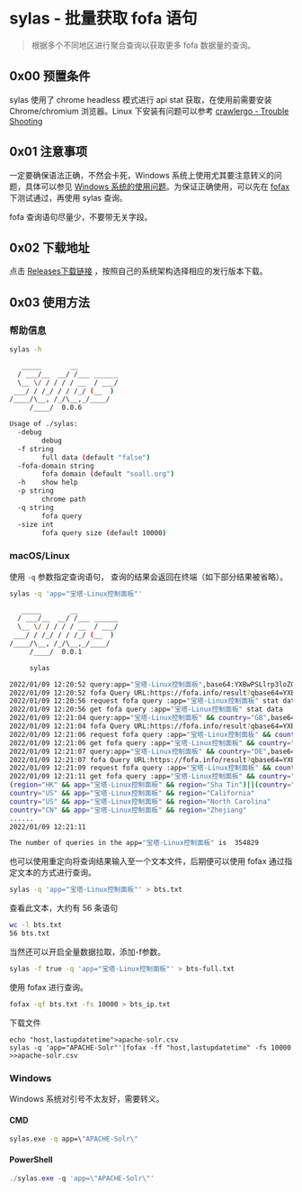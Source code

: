 # sylas - 批量获取 fofa 语句

> 根据多个不同地区进行聚合查询以获取更多 fofa 数据量的查询。  

## 0x00 预置条件

sylas 使用了 chrome headless 模式进行 api stat 获取，在使用前需要安装 Chrome/chromium 浏览器。Linux 下安装有问题可以参考 [crawlergo - Trouble Shooting](https://github.com/Qianlitp/crawlergo/blob/master/README_zh-cn.md#trouble-shooting)

## 0x01 注意事项

一定要确保语法正确，不然会卡死，Windows 系统上使用尤其要注意转义的问题，具体可以参见 [Windows 系统的使用问题](https://fofax.xiecat.fun/faq/#windows-%E7%B3%BB%E7%BB%9F%E7%9A%84%E4%BD%BF%E7%94%A8%E9%97%AE%E9%A2%98)。为保证正确使用，可以先在 [fofax](https://github.com/xiecat/fofax/) 下测试通过，再使用 sylas 查询。

fofa 查询语句尽量少，不要带无关字段。

## 0x02 下载地址

点击 [Releases下载链接](https://github.com/xiecat/sylas/releases) ，按照自己的系统架构选择相应的发行版本下载。

## 0x03 使用方法

### 帮助信息

```bash
sylas -h

   _____       __
  / ___/__  __/ /___ ______
  \__ \/ / / / / __  / ___/
 ___/ / /_/ / / /_/ (__  )
/____/\__, /_/\__,_/____/
     /____/  0.0.6

Usage of ./sylas:
  -debug
    	debug
  -f string
    	full data (default "false")
  -fofa-domain string
    	fofa domain (default "soall.org")
  -h	show help
  -p string
    	chrome path
  -q string
    	fofa query
  -size int
    	fofa query size (default 10000)
```

### macOS/Linux

使用 `-q` 参数指定查询语句， 查询的结果会返回在终端（如下部分结果被省略）。

```bash
sylas -q 'app="宝塔-Linux控制面板"'

   _____       __
  / ___/__  __/ /___ ______
  \__ \/ / / / / __  / ___/
 ___/ / /_/ / / /_/ (__  )
/____/\__, /_/\__,_/____/
     /____/  0.0.1

	 sylas

2022/01/09 12:20:52 query:app="宝塔-Linux控制面板",base64:YXBwPSLlrp3loZQtTGludXjmjqfliLbpnaLmnb8i
2022/01/09 12:20:52 fofa Query URL:https://fofa.info/result?qbase64=YXBwPSLlrp3loZQtTGludXjmjqfliLbpnaLmnb8i
2022/01/09 12:20:56 request fofa query :app="宝塔-Linux控制面板" stat data
2022/01/09 12:20:56 get fofa query :app="宝塔-Linux控制面板" stat data
2022/01/09 12:21:04 query:app="宝塔-Linux控制面板" && country="GB",base64:YXBwPSLlrp3loZQtTGludXjmjqfliLbpnaLmnb8iICYmIGNvdW50cnk9IkdCIg==
2022/01/09 12:21:04 fofa Query URL:https://fofa.info/result?qbase64=YXBwPSLlrp3loZQtTGludXjmjqfliLbpnaLmnb8iICYmIGNvdW50cnk9IkdCIg==
2022/01/09 12:21:06 request fofa query :app="宝塔-Linux控制面板" && country="GB" stat data
2022/01/09 12:21:06 get fofa query :app="宝塔-Linux控制面板" && country="GB" stat data
2022/01/09 12:21:07 query:app="宝塔-Linux控制面板" && country="DE",base64:YXBwPSLlrp3loZQtTGludXjmjqfliLbpnaLmnb8iICYmIGNvdW50cnk9IkRFIg==
2022/01/09 12:21:07 fofa Query URL:https://fofa.info/result?qbase64=YXBwPSLlrp3loZQtTGludXjmjqfliLbpnaLmnb8iICYmIGNvdW50cnk9IkRFIg==
2022/01/09 12:21:09 request fofa query :app="宝塔-Linux控制面板" && country="DE" stat data
2022/01/09 12:21:11 get fofa query :app="宝塔-Linux控制面板" && country="DE" stat data
(region="HK" && app="宝塔-Linux控制面板" && region="Sha Tin")||(country="US" && app="宝塔-Linux控制面板" && region="Virginia")||(country="CN" && app="宝塔-Linux控制面板" && region="Shaanxi")||(app="宝塔-Linux控制面板" && country="AE")
country="US" && app="宝塔-Linux控制面板" && region="California"
country="US" && app="宝塔-Linux控制面板" && region="North Carolina"
country="CN" && app="宝塔-Linux控制面板" && region="Zhejiang"
......
2022/01/09 12:21:11

The number of queries in the app="宝塔-Linux控制面板" is  354829
```

也可以使用重定向将查询结果输入至一个文本文件，后期便可以使用 fofax 通过指定文本的方式进行查询。

```bash
sylas -q 'app="宝塔-Linux控制面板"' > bts.txt
```

查看此文本，大约有 56 条语句

```bash
wc -l bts.txt
56 bts.txt
```

当然还可以开启全量数据拉取，添加-f参数。

```bash
sylas -f true -q 'app="宝塔-Linux控制面板"' > bts-full.txt
```

使用 fofax 进行查询。

```bash
fofax -qf bts.txt -fs 10000 > bts_ip.txt
```

下载文件
```shell
echo "host,lastupdatetime">apache-solr.csv
sylas -q 'app="APACHE-Solr"'|fofax -ff "host,lastupdatetime" -fs 10000 >>apache-solr.csv
```
### Windows

Windows 系统对引号不太友好，需要转义。

#### CMD

```cmd
sylas.exe -q app=\"APACHE-Solr\"
```

#### PowerShell

```powershell
./sylas.exe -q 'app=\"APACHE-Solr\"'
```

